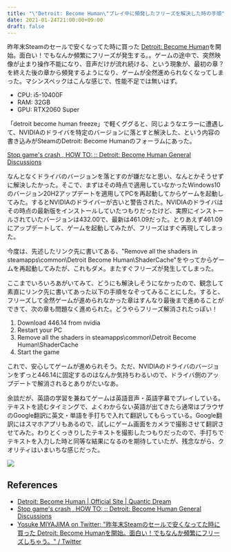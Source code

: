 ```yaml
---
title: "\"Detroit: Become Human\"プレイ中に頻発したフリーズを解決した時の手順"
date: 2021-01-24T21:00:00+09:00
draft: false
---
```


昨年末Steamのセールで安くなってた時に買った
[Detroit: Become Human](https://www.quanticdream.com/en/detroit-become-human)を開始。面白い！でもなんか頻繁にフリーズが発生する。。ゲームの途中で、突然映像が止まり操作不能になり、音声だけが流れ続ける、という現象が、最初の章？を終えた後の章から頻発するようになり、ゲームが全然進められなくなってしまった。マシンスペックはこんな感じで、性能不足では無いはず。

- CPU: i5-10400F
- RAM: 32GB
- GPU: RTX2060 Super

「detroit become human freeze」で軽くググると、同じようなエラーに遭遇して、NVIDIAのドライバを特定のバージョンに落とすと解決した、という内容の書き込みがSteamのDetroit: Become Humanのフォーラムにあった。

[Stop game's crash , HOW TO: :: Detroit: Become Human General Discussions](https://steamcommunity.com/app/1222140/discussions/0/2569815696856072388/)

なんとなくドライバのバージョンを落とすのが嫌だなと思い、なんとかそうせずに解決したかった。そこで、まずはその時点で適用していなかったWindows10のバージョン20H2アップデートを適用してPCを再起動してからゲームを起動してみた。するとNVIDIAのドライバーが古いと警告された。NVIDIAのドライバはその時点の最新版をインストールしていたつもりだったけど、実際にインストールされていたバージョンは432.00で、最新は461.09だった。とりあえず461.09にアップデートして、ゲームを起動してみたが、フリーズはすぐ再現してしまった。

今度は、先述したリンク先に書いてある、"Remove all the shaders in steamapps\common\Detroit Become Human\ShaderCache"をやってからゲームを再起動してみたが、これもダメ。またすぐフリーズが発生してしまった。

ここまでいろいろあがいてみて、どうにも解決しそうになかったので、観念して素直にリンク先に書いてあった以下の手順をなぞってみることにした。すると、フリーズして全然ゲームが進められなかった章はすんなり最後まで進めることができて、次の章も問題なく進められた。どうやらフリーズ解消されたっぽい！

1. Download 446.14 from nvidia
2. Restart your PC
3. Remove all the shaders in steamapps\common\Detroit Become Human\ShaderCache
4. Start the game

これで、安心してゲームが進められそう。ただ、NVIDIAのドライバのバージョンをずっと446.14に固定するのはなんか気持ちわるいので、ドライバ側のアップデートで解消されるとありがたいなあ。

余談だが、英語の学習を兼ねてゲームは英語音声・英語字幕でプレイしている。テキストを読むタイミングで、よくわからない英語が出てきたら通常はブラウザのGoogle翻訳に英文・単語を手打ちで入れて翻訳してもらっている。Google翻訳にはスマホアプリもあるので、試しにゲーム画面をカメラで撮影させて翻訳させてみた。わりとくっきりしたテキストを撮影したつもりだったので、手打ちでテキストを入力した時と同等な結果になるのを期待していたが、残念ながら、クオリティはいまいちな感じだった。

![](/images/2021-01-24-how-to-solve-freezing-problem-when-playing-detroit-become-human/dbh-text-translated.png)

## References

- [Detroit: Become Human | Official Site | Quantic Dream](https://www.quanticdream.com/en/detroit-become-human)
- [Stop game's crash , HOW TO: :: Detroit: Become Human General Discussions](https://steamcommunity.com/app/1222140/discussions/0/2569815696856072388/)
- [Yosuke MIYAJIMA on Twitter: "昨年末Steamのセールで安くなってた時に買った Detroit: Become Humanを開始。面白い！でもなんか頻繁にフリーズしちゃう。" / Twitter](https://twitter.com/mayosuke/status/1353180671276060673?ref_src=twsrc%5Etfw%7Ctwcamp%5Etweetembed%7Ctwterm%5E1353180671276060673%7Ctwgr%5E%7Ctwcon%5Es1_&ref_url=https%3A%2F%2Froamresearch.com%2F%2Fapp%2Fmayosuke)
